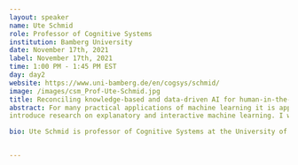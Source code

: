 ```yaml
---
layout: speaker
name: Ute Schmid
role: Professor of Cognitive Systems
institution: Bamberg University
date: November 17th, 2021
label: November 17th, 2021
time: 1:00 PM - 1:45 PM EST
day: day2
website: https://www.uni-bamberg.de/en/cogsys/schmid/
image: /images/csm_Prof-Ute-Schmid.jpg
title: Reconciling knowledge-based and data-driven AI for human-in-the-loop machine learning
abstract: For many practical applications of machine learning it is appropriate or even necessary to make use of human expertise to compensate a too small amount or low quality of data. Taking into account knowledge which is available in explicit form reduces the amount of data needed for learning. Furthermore, even if domain experts cannot formulate knowledge explicitly, they typically can recognize and correct erroneous decisions or actions. This type of implicit knowledge can be injected into the learning process to guide model adapation. These insights have led to the so-called third wave of AI with a focus on explainablity (XAI). In the talk, I will
introduce research on explanatory and interactive machine learning. I will present inductive programming as a powerful approach to learn interpretable models in relational domains. Arguing for the need of specific exlanations for different stakeholders and goals, I will introduce different types of explanations based on theories and findings from cognitive science. Furthermore, I will show how intelligent tutor systems and XAI can be combined to support constructive learning. Algorithmic realisations of explanation generation will be complemented with results from psychological experiments investigating the effect on joint human-AI task performance and trust. Finally, current research projects are introduced to illustrate applications of the presented work in medical diagnostics, quality control in industrial production, file management, and accountability.

bio: Ute Schmid is professor of Cognitive Systems at the University of Bamberg. She has university diplomas in computer science as well as psychology, and a doctor degree and a habilitation in computer science from TU Berlin. Her research interests are in the domain of human-level machine learning, explainable AI, and learning on relational data, especially inductive programming. Research topics are explanation generation, cognitive tutor systems, and cooperative and interactive learning. Ute Schmid is head of the Fraunhofer IIS project group Comprehensible AI (CAI) and member of the Bavarian AI council. She has been president of the German Cognitive Science Socienty (GK) and speaker of the SIG Cognition of the Section for AI of the German Computer Science Society (GI). Ute dedicates a significant amount of her time to measures supporting women in computer science and in 2018 won the Minerva Gender Equality Award of Informatics Europe for her university. Since many years she offers and organizes computer science workshops for children, including workshops on AI. For her outreach activities, in 2020 she has received the Rainer-Markgraf Award.


---
```

